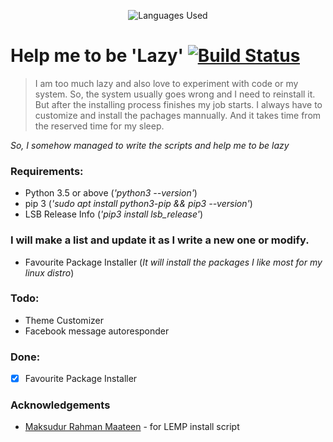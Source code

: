 <p align="center">
<img title="Languages Used" src="https://badge.langauge.io/dreygur/iAmLazy" />
</p>

# Help me to be 'Lazy' [![Build Status](https://travis-ci.org/dreygur/iAmLazy.svg?branch=master)](https://travis-ci.org/dreygur/iAmLazy)

> I am too much lazy and also love to experiment with code
or my system. So, the system usually goes wrong and I need to
reinstall it. But after the installing process finishes my job starts.
I always have to customize and install the pachages mannually.
And it takes time from the reserved time for my sleep.

_So, I somehow managed to write the scripts and help me to be lazy_

### Requirements:

* Python 3.5 or above (_'python3 --version'_)
* pip 3 (_'sudo apt install python3-pip && pip3 --version'_)
* LSB Release Info (_'pip3 install lsb_release'_)

### I will make a list and update it as I write a new one or modify.

* Favourite Package Installer (_It will install the packages I like most for my linux distro_)

### Todo:

* Theme Customizer
* Facebook message autoresponder

### Done:

- [x] Favourite Package Installer

### Acknowledgements

- [Maksudur Rahman Maateen](https://github.com/maateen) - for LEMP install script
